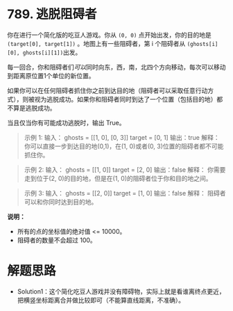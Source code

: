 # 789. 逃脱阻碍者

你在进行一个简化版的吃豆人游戏。你从 `(0, 0)` 点开始出发，你的目的地是 `(target[0], target[1])` 。地图上有一些阻碍者，第 i 个阻碍者从 `(ghosts[i][0], ghosts[i][1])`出发。

每一回合，你和阻碍者们*可以*同时向东，西，南，北四个方向移动，每次可以移动到距离原位置1个单位的新位置。

如果你可以在任何阻碍者抓住你之前到达目的地（阻碍者可以采取任意行动方式），则被视为逃脱成功。如果你和阻碍者同时到达了一个位置（包括目的地）都不算是逃脱成功。

当且仅当你有可能成功逃脱时，输出 True。

> 示例 1:
> 输入： 
> ghosts = [[1, 0], [0, 3]]
> target = [0, 1]
> 输出：true
> 解释：
> 你可以直接一步到达目的地(0,1)，在(1, 0)或者(0, 3)位置的阻碍者都不可能抓住你。 

> 示例 2:
> 输入： 
> ghosts = [[1, 0]]
> target = [2, 0]
> 输出：false
> 解释：
> 你需要走到位于(2, 0)的目的地，但是在(1, 0)的阻碍者位于你和目的地之间。 

> 示例 3:
> 输入： 
> ghosts = [[2, 0]]
> target = [1, 0]
> 输出：false
> 解释：
> 阻碍者可以和你同时达到目的地。 

**说明：**

- 所有的点的坐标值的绝对值 <= 10000。
- 阻碍者的数量不会超过 100。




# 解题思路

* Solution1：这个简化吃豆人游戏并没有障碍物，实际上就是看谁离终点更近，把横竖坐标距离合并做比较即可（不能算直线距离，不准确）。


